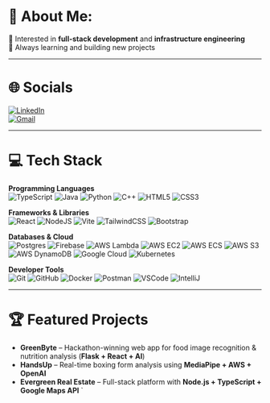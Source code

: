 # 💫 About Me:  
🌱 Interested in **full-stack development** and **infrastructure engineering**  
🚀 Always learning and building new projects  

---

# 🌐 Socials
[![LinkedIn](https://img.shields.io/badge/LinkedIn-%230077B5.svg?style=for-the-badge&logo=linkedin&logoColor=white)](https://linkedin.com/in/muslimhussaini)  
[![Gmail](https://img.shields.io/badge/-?style=for-the-badge&logo=gmail&logoColor=white)](mailto:hussainimuslim2@gmail.com)  

---

# 💻 Tech Stack

**Programming Languages**  
![TypeScript](https://img.shields.io/badge/TypeScript-%23007ACC.svg?style=for-the-badge&logo=typescript&logoColor=white) ![Java](https://img.shields.io/badge/Java-%23ED8B00.svg?style=for-the-badge&logo=openjdk&logoColor=white) ![Python](https://img.shields.io/badge/Python-3670A0?style=for-the-badge&logo=python&logoColor=ffdd54) ![C++](https://img.shields.io/badge/C++-00599C?style=for-the-badge&logo=c%2B%2B&logoColor=white) ![HTML5](https://img.shields.io/badge/HTML5-%23E34F26.svg?style=for-the-badge&logo=html5&logoColor=white) ![CSS3](https://img.shields.io/badge/CSS3-%231572B6.svg?style=for-the-badge&logo=css3&logoColor=white)  

**Frameworks & Libraries**  
![React](https://img.shields.io/badge/React-%2320232a.svg?style=for-the-badge&logo=react&logoColor=%2361DAFB) ![NodeJS](https://img.shields.io/badge/Node.js-6DA55F?style=for-the-badge&logo=node.js&logoColor=white) ![Vite](https://img.shields.io/badge/Vite-%23646CFF.svg?style=for-the-badge&logo=vite&logoColor=white) ![TailwindCSS](https://img.shields.io/badge/TailwindCSS-%2338B2AC.svg?style=for-the-badge&logo=tailwind-css&logoColor=white) ![Bootstrap](https://img.shields.io/badge/Bootstrap-%23563D7C.svg?style=for-the-badge&logo=bootstrap&logoColor=white)  

**Databases & Cloud**  
![Postgres](https://img.shields.io/badge/PostgreSQL-%23316192.svg?style=for-the-badge&logo=postgresql&logoColor=white) ![Firebase](https://img.shields.io/badge/Firebase-%23039BE5.svg?style=for-the-badge&logo=firebase) ![AWS Lambda](https://img.shields.io/badge/AWS%20Lambda-FF9900?style=for-the-badge&logo=awslambda&logoColor=white) ![AWS EC2](https://img.shields.io/badge/AWS%20EC2-FF9900?style=for-the-badge&logo=amazonec2&logoColor=white) ![AWS ECS](https://img.shields.io/badge/AWS%20ECS-FF9900?style=for-the-badge&logo=amazonecs&logoColor=white) ![AWS S3](https://img.shields.io/badge/AWS%20S3-569A31?style=for-the-badge&logo=amazons3&logoColor=white) ![AWS DynamoDB](https://img.shields.io/badge/AWS%20DynamoDB-4053D6?style=for-the-badge&logo=amazondynamodb&logoColor=white) ![Google Cloud](https://img.shields.io/badge/GoogleCloud-%234285F4.svg?style=for-the-badge&logo=google-cloud&logoColor=white) ![Kubernetes](https://img.shields.io/badge/Kubernetes-%23326ce5.svg?style=for-the-badge&logo=kubernetes&logoColor=white)  

**Developer Tools**  
![Git](https://img.shields.io/badge/Git-%23F05033.svg?style=for-the-badge&logo=git&logoColor=white) ![GitHub](https://img.shields.io/badge/GitHub-%23121011.svg?style=for-the-badge&logo=github&logoColor=white) ![Docker](https://img.shields.io/badge/Docker-2496ED.svg?style=for-the-badge&logo=docker&logoColor=white) ![Postman](https://img.shields.io/badge/Postman-FF6C37?style=for-the-badge&logo=postman&logoColor=white) ![VSCode](https://img.shields.io/badge/VSCode-%23007ACC.svg?style=for-the-badge&logo=visual-studio-code&logoColor=white) ![IntelliJ](https://img.shields.io/badge/IntelliJ-000000.svg?style=for-the-badge&logo=intellij-idea&logoColor=white)  

---

# 🏆 Featured Projects
- **GreenByte** – Hackathon-winning web app for food image recognition & nutrition analysis (**Flask + React + AI**)  
- **HandsUp** – Real-time boxing form analysis using **MediaPipe + AWS + OpenAI**  
- **Evergreen Real Estate** – Full-stack platform with **Node.js + TypeScript + Google Maps API**  `
